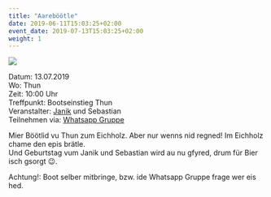 ```yaml
---
title: "Aareböötle"
date: 2019-06-11T15:03:25+02:00
event_date: 2019-07-13T15:03:25+02:00
weight: 1
---
```


![](/images/aareböötle.jpg)

Datum: 13.07.2019  
Wo: Thun  
Zeit: 10:00 Uhr  
Treffpunkt: Bootseinstieg Thun  
Veranstalter: [Janik](https://wa.me/+41792656076) und Sebastian  
Teilnehmen via: [Whatsapp Gruppe](https://chat.whatsapp.com/D6vgdtYpfQ904jsI8nlr7c)  

Mier Böötlid vu Thun zum Eichholz. Aber nur wenns nid regned! Im Eichholz chame den epis brätle.  
Und Geburtstag vum Janik und Sebastian wird au nu gfyred, drum für Bier isch gsorgt 😉.

Achtung!: Boot selber mitbringe, bzw. ide Whatsapp Gruppe frage wer eis hed.